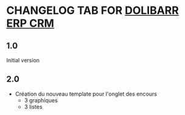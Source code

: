 # CHANGELOG TAB FOR [DOLIBARR ERP CRM](https://www.dolibarr.org)

## 1.0

Initial version

## 2.0 

- Création du nouveau template pour l'onglet des encours
    - 3 graphiques
    - 3 listes
